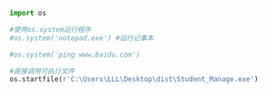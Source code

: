 
<BlogInfo title="1.ossystem" author="白日梦想猿" pv=0 read_times=0 pre_cost_time=0分8秒 category="os模块的学习" tag_list="['os模块的学习']" create_time="2020.07.08 15:48:23" update_time="2020.07.08 15:55:23" />

```python
import os

#使用os.system运行程序
#os.system('notepad.exe') #运行记事本

#os.system('ping www.baidu.com')

#直接调用可执行文件
os.startfile(r'C:\Users\LLL\Desktop\dist\Student_Manage.exe')
```
